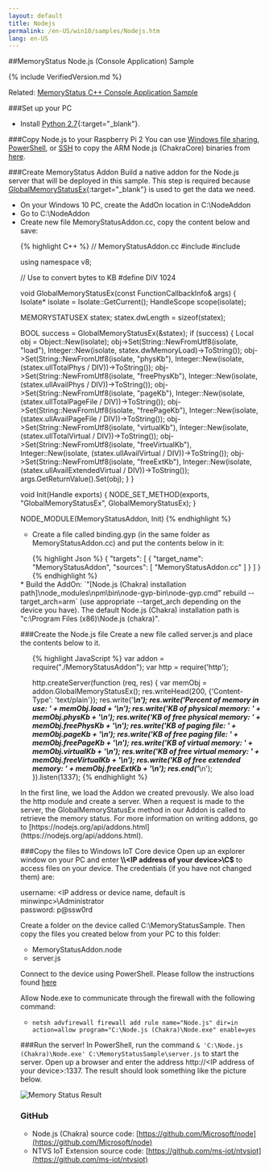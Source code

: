 ```yaml
---
layout: default
title: Nodejs
permalink: /en-US/win10/samples/Nodejs.htm
lang: en-US
---
```


##MemoryStatus Node.js (Console Application) Sample

{% include VerifiedVersion.md %}

Related: [MemoryStatus C++ Console Application Sample]({{site.baseurl}}/{{page.lang}}/win10/samples/ConsoleApp.htm)


###Set up your PC
* Install [Python 2.7](https://www.python.org/downloads/){:target="_blank"}.

###Copy Node.js to your Raspberry Pi 2
You can use [Windows file sharing]({{site.baseurl}}/{{page.lang}}/win10/samples/SMB.htm), [PowerShell]({{site.baseurl}}/{{page.lang}}/win10/samples/PowerShell.htm), 
or [SSH]({{site.baseurl}}/{{page.lang}}/win10/samples/SSH.htm) to copy the ARM Node.js (ChakraCore) binaries from [here](http://aka.ms/nodecc_arm).


###Create MemoryStatus Addon
Build a native addon for the Node.js server that will be deployed in this sample. This step is required because [GlobalMemoryStatusEx](https://msdn.microsoft.com/en-us/library/windows/desktop/aa366589(v=vs.85).aspx){:target="_blank"} is used to get the data we need.

* On your Windows 10 PC, create the AddOn location in C:\NodeAddon
* Go to C:\NodeAddon
* Create new file MemoryStatusAddon.cc, copy the content below and save:
<UL>
{% highlight C++ %}
// MemoryStatusAddon.cc
#include <node.h>
#include <windows.h>

using namespace v8;

// Use to convert bytes to KB
#define DIV 1024

void GlobalMemoryStatusEx(const FunctionCallbackInfo<Value>& args) {
  Isolate* isolate = Isolate::GetCurrent();
  HandleScope scope(isolate);

  MEMORYSTATUSEX statex;
  statex.dwLength = sizeof(statex);

  BOOL success = GlobalMemoryStatusEx(&statex);
  if (success)
  {
    Local<Object> obj = Object::New(isolate);
    obj->Set(String::NewFromUtf8(isolate, "load"), Integer::New(isolate, statex.dwMemoryLoad)->ToString());
    obj->Set(String::NewFromUtf8(isolate, "physKb"), Integer::New(isolate, (statex.ullTotalPhys / DIV))->ToString());
    obj->Set(String::NewFromUtf8(isolate, "freePhysKb"), Integer::New(isolate, (statex.ullAvailPhys / DIV))->ToString());
    obj->Set(String::NewFromUtf8(isolate, "pageKb"), Integer::New(isolate, (statex.ullTotalPageFile / DIV))->ToString());
    obj->Set(String::NewFromUtf8(isolate, "freePageKb"), Integer::New(isolate, (statex.ullAvailPageFile / DIV))->ToString());
    obj->Set(String::NewFromUtf8(isolate, "virtualKb"), Integer::New(isolate, (statex.ullTotalVirtual / DIV))->ToString());
    obj->Set(String::NewFromUtf8(isolate, "freeVirtualKb"), Integer::New(isolate, (statex.ullAvailVirtual / DIV))->ToString());
    obj->Set(String::NewFromUtf8(isolate, "freeExtKb"), Integer::New(isolate, (statex.ullAvailExtendedVirtual / DIV))->ToString());
    args.GetReturnValue().Set(obj);
  }
}

void Init(Handle<Object> exports) {
  NODE_SET_METHOD(exports, "GlobalMemoryStatusEx", GlobalMemoryStatusEx);
}

NODE_MODULE(MemoryStatusAddon, Init)
{% endhighlight %}
</UL>

* Create a file called binding.gyp (in the same folder as MemoryStatusAddon.cc) and put the contents below in it:
<UL>
{% highlight Json %}
{
  "targets": [
    {
      "target_name": "MemoryStatusAddon",
      "sources": [ "MemoryStatusAddon.cc" ]
    }
  ]
}
{% endhighlight %}
</UL>
* Build the AddOn: `"[Node.js (Chakra) installation path]\node_modules\npm\bin\node-gyp-bin\node-gyp.cmd" rebuild --target_arch=arm` (use appropriate --target_arch depending on the device you have).  
  The default Node.js (Chakra) installation path is "c:\Program Files (x86)\Node.js (chakra)".


###Create the Node.js file
Create a new file called server.js and place the contents below to it.
<UL>
{% highlight JavaScript %}
var addon = require("./MemoryStatusAddon");
var http = require('http');

http.createServer(function (req, res) {
  var memObj = addon.GlobalMemoryStatusEx();
  res.writeHead(200, {'Content-Type': 'text/plain'});
  res.write('*************************************************\n');
  res.write('Percent of memory in use: ' + memObj.load + '\n');
  res.write('KB of physical memory: ' + memObj.physKb + '\n');
  res.write('KB of free physical memory: ' + memObj.freePhysKb + '\n');
  res.write('KB of paging file: ' + memObj.pageKb + '\n');
  res.write('KB of free paging file: ' + memObj.freePageKb + '\n');
  res.write('KB of virtual memory: ' + memObj.virtualKb + '\n');
  res.write('KB of free virtual memory: ' + memObj.freeVirtualKb + '\n');
  res.write('KB of free extended memory: ' + memObj.freeExtKb + '\n');
  res.end('*************************************************\n');
}).listen(1337);
{% endhighlight %}
</UL>
In the first line, we load the Addon we created prevously. We also load the http module and create a server. When a request is made to the server,
the GlobalMemoryStatusEx method in our Addon is called to retrieve the memory status.
For more information on writing addons, go to [https://nodejs.org/api/addons.html](https://nodejs.org/api/addons.html).


###Copy the files to Windows IoT Core device
Open up an explorer window on your PC and enter **\\\\\<IP address of your device\>\\C$** to access files on your device. The credentials (if you have not changed them) are:

   username: <IP address or device name, default is minwinpc>\Administrator  
   password: p@ssw0rd  

Create a folder on the device called C:\MemoryStatusSample. Then copy the files you created below from your PC to this folder:

* MemoryStatusAddon.node
* server.js

Connect to the device using PowerShell.  Please follow the instructions found [here]({{site.baseurl}}/{{page.lang}}/win10/samples/PowerShell.htm)

Allow Node.exe to communicate through the firewall with the following command:

* `netsh advfirewall firewall add rule name="Node.js" dir=in action=allow program="C:\Node.js (Chakra)\Node.exe" enable=yes`


###Run the server!
In PowerShell, run the command `& 'C:\Node.js (Chakra)\Node.exe' C:\MemoryStatusSample\server.js` to start the server.
Open up a browser and enter the address http://&lt;IP address of your device&gt;:1337. The result should look something like the picture below.

![Memory Status Result]({{site.baseurl}}/images/Nodejs/memorystatus-ie.PNG)


### GitHub
* Node.js (Chakra) source code: [https://github.com/Microsoft/node](https://github.com/Microsoft/node)
* NTVS IoT Extension source code: [https://github.com/ms-iot/ntvsiot](https://github.com/ms-iot/ntvsiot)
